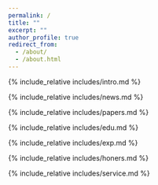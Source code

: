 ```yaml
---
permalink: /
title: ""
excerpt: ""
author_profile: true
redirect_from: 
  - /about/
  - /about.html
---
```


<span class='anchor' id='about-me'></span>
{% include_relative includes/intro.md %}

<span class='anchor' id='-news'></span>
{% include_relative includes/news.md %}

<span class='anchor' id='-papers'></span>
{% include_relative includes/papers.md %}

<span class='anchor' id='-educations'></span>
{% include_relative includes/edu.md %}

<span class='anchor' id='-experience'></span>
{% include_relative includes/exp.md %}

<span class='anchor' id='-honors-and-awards'></span>
{% include_relative includes/honers.md %}

<span class='anchor' id='-services'></span>
{% include_relative includes/service.md %}
